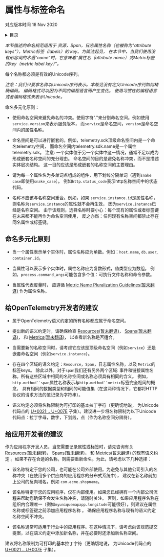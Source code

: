 # 属性与标签命名
对应版本时间 18 Nov 2020

<details>
<summary>
目录
</summary>

- [命名多元化原则](#name-pluralization-guidelines)
- [给OpenTelemetry开发者的建议](#recommendations-for-opentelemetry-authors)
- [给应用开发者的建议](#recommendations-for-application-developers)

</details>

_本节描述的命名规范适用于 资源，Span，日志属性名称（也被称为"attribute keys"），Metric标签（labels）的 key。为简洁起见，
在本节中，当我们使用没有形容词的术语“name”时，它意味着“属性名（attribute name）或Metric标签的key（metric label key）”。_

每个名称都必须是有效的Unicode序列。

_注意：我们只要求名称以Unicode序列表示。本规范没有定义Unicode序列如何精确编码。 
编码格式可以因为不同的编程语言而产生变化。 使用习惯性的编程语言或者编码格式来表示Unicode。_

命名多元化原则：

- 使用命名空间来避免命名的冲突。使用字符"."来分割命名空间。例如使用`service.version`来表示服务版本，
  而`service`是命名空间，`version`是命名空间内的属性名称。

- 命名空间是可以进行嵌套的。例如，telemetry.sdk顶级命名空间内是一个命名telemetry空间，
  而命名空间内telemetry.sdk.name是一个属性telemetry.sdk。
  注意: 一个实体位于另一个实体中这一情况，通常不足以成为形成嵌套名称空间的充分理由。
  命名空间的目的是避免名称冲突，而不是描述实体层次结构。 这一目的应该是形成嵌套的名称空间的主要理由。

- 请为每一个属性名为多单词点组成的组件，用下划线分隔单词（遇到`snake case`即使用`snake_case`）。
  例如`http.status_code`表示http名称空间中的状态代码。

- 名称不应该与名称空间重合。例如，如果 `service.instance.id`是属性名称，则名称为`service.instance`的属性就不会再生效，
  因为`service.instance`已经是名称空间。
  由于该规则，选择名称时要小心：每个现有的属性或者标签键在未来都不能再作为命名空间使用，
  反之亦然：任何现有名称空间都禁止存在同名属性或标签键。
  
## 命名多元化原则

- 当一个属性表示单个实体时，属性名称应为单数。例如：`host.name`, `db.user`, `container.id`。

- 当属性可以表示多个实体时，属性名称应为复数形式，值类型应为数组。
  例如，`process.command_args`可能包含多个值：可执行文件名称和命令参数。

- 当属性代表度量时， 应遵循
  [Metric Name Pluralization Guidelines(暂未翻译)](https://github.com/open-telemetry/opentelemetry-specification/blob/master/specification/metrics/semantic_conventions/README.md#pluralization)
  作为属性名称。

## 给OpenTelemetry开发者的建议

- 属于OpenTelemetry语义约定的所有名称都应属于命名空间。

- 提出新的语义约定时，请确保检查
  [Resources(暂未翻译)](https://github.com/open-telemetry/opentelemetry-specification/blob/master/specification/resource/semantic_conventions/README.md)，
  [Spans(暂未翻译)](https://github.com/open-telemetry/opentelemetry-specification/blob/master/specification/trace/semantic_conventions/README.md)，
  和
  [Metrics(暂未翻译)](https://github.com/open-telemetry/opentelemetry-specification/blob/master/specification/metrics/semantic_conventions/README.md)，
  以查看新名称是否适合。

- 当需要新的名称空间时，请考虑它应该是顶级命名空间（例如`service`）还是嵌套命名空间（例如`service.instance`）。

- 存在四个区域的语义约定：`Resource`，`Span`，日志属性名称，以及 `Metric`的标签keys。
  除此以外，对于`span`我们还有另外两个区域: 事件和链接属性名称。所有这些区域中相同的名称空间或名称必须具有相同的含义。
  例如，`http.method``span`属性名称表示与`http.method``metric`标签完全相同的概念，
  具有相同的数据类型和相同的可能值集（在这两种情况下，它都将HTTP协议的请求方法的值记录为字符串）。

- 语义约定必须将名称限制为可打印的基本拉丁字符（更确切地说， 为Unicode代码点的
  [U+0021 .. U+007E](https://en.wikipedia.org/wiki/Basic_Latin_(Unicode_block)#Table_of_characters)
  子集）。建议进一步将名称限制为以下Unicode代码点：拉丁字母，数字，下划线，点（作为名称空间分隔符）。

## 给应用开发者的建议

作为应用程序开发人员，当您需要记录属性或标签时，请先咨询有关
[Resources(暂未翻译)](https://github.com/open-telemetry/opentelemetry-specification/blob/master/specification/resource/semantic_conventions/README.md)，
[Spans(暂未翻译)](https://github.com/open-telemetry/opentelemetry-specification/blob/master/specification/trace/semantic_conventions/README.md)，
和
[Metrics(暂未翻译)](https://github.com/open-telemetry/opentelemetry-specification/blob/master/specification/metrics/semantic_conventions/README.md)
的现有语义约定 。如果不存在合适的名称，则需要重新命名。为此，请考虑以下几种选择：

- 该名称特定于您的公司，也可能在公司外部使用。为避免与其他公司引入的名称冲突（在使用多个供应商的应用程序的分布式系统中），
  建议在新名称前加上公司的反向域名，例如 `com.acme.shopname`。

- 该名称特定于您的应用程序，仅在内部使用。如果您已经拥有一个内部公司流程来帮助您确保不会发生名称冲突，请随时关注。
  否则，如果应用程序名称在组织内合理唯一（例如`myuniquemapapp.longitude`可能很好），则建议在属性名称或标签键之前添加应用程序名称 。
  确保应用程序名称与现有的语义约定名称空间不冲突。

- 该名称通常可适用于行业中的应用程序。在这种情况下，请考虑向该规范提交提案，以在语义约定中添加新名称，并在必要时还添加新名称空间。

建议将名称限制为可打印的基本拉丁字符（更确切地说， 为Unicode代码点的
[U+0021 .. U+007E](https://en.wikipedia.org/wiki/Basic_Latin_(Unicode_block)#Table_of_characters)
子集）。
